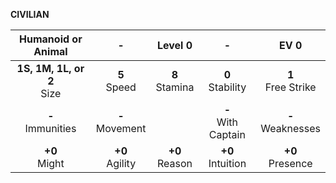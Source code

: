 **CIVILIAN**

|      Humanoid or Animal      |         -         |     Level 0      |           -           |         EV 0         |
|:----------------------------:|:-----------------:|:----------------:|:---------------------:|:--------------------:|
| **1S, 1M, 1L, or 2**<br>Size |  **5**<br>Speed   | **8**<br>Stamina |  **0**<br>Stability   | **1**<br>Free Strike |
|     **-**<br>Immunities      | **-**<br>Movement |                  | **-**<br>With Captain | **-**<br>Weaknesses  |
|       **+0**<br>Might        | **+0**<br>Agility | **+0**<br>Reason |  **+0**<br>Intuition  |  **+0**<br>Presence  |